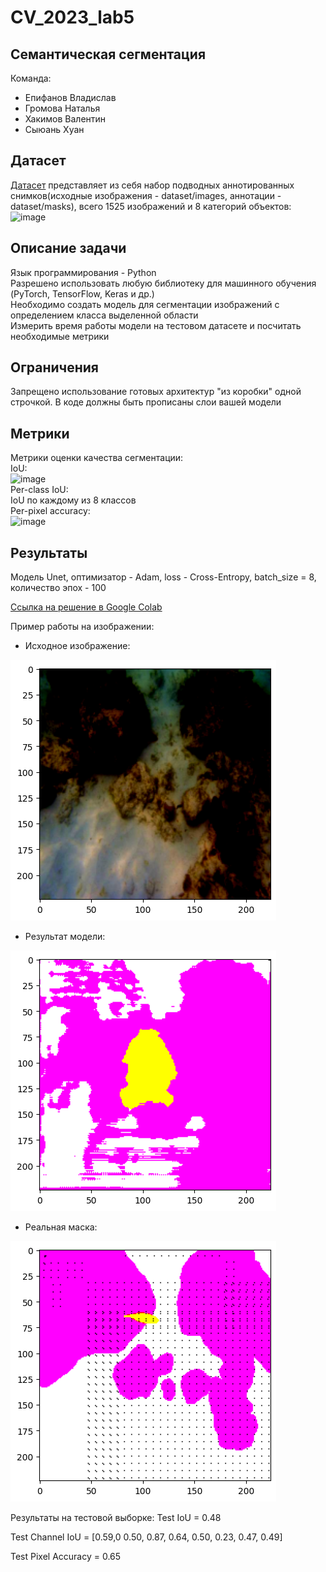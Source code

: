 # CV_2023_lab5
## Семантическая сегментация

Команда:
* Епифанов Владислав
* Громова Наталья
* Хакимов Валентин
* Сыюань Хуан
## Датасет
[Датасет](https://drive.google.com/file/d/1PwK2oz_NbJU0NsT42Wr_Yv6rcZcJa5Uc/view?usp=sharing) представляет из себя набор подводных аннотированных снимков(исходные изображения - dataset/images, аннотации - dataset/masks), всего 1525 изображений и 8 категорий объектов:  
![image](https://github.com/compfee/CV_2023_lab5/assets/55783463/32eed333-d053-4378-a459-2ee1882ddd7a)

## Описание задачи
Язык программирования - Python  
Разрешено использовать любую библиотеку для машинного обучения (PyTorch, TensorFlow, Keras и др.)  
Необходимо создать модель для сегментации изображений с определением класса выделенной области  
Измерить время работы модели на тестовом датасете и посчитать необходимые метрики  
## Ограничения
Запрещено использование готовых архитектур "из коробки" одной строчкой. В коде должны быть прописаны слои вашей модели
## Метрики
Метрики оценки качества сегментации:  
IoU:  
![image](https://github.com/compfee/CV_2023_lab5/assets/55783463/b78b3cdc-4b02-48dd-a474-c8ec7845f5d2)  
​Per-class IoU:  
IoU по каждому из 8 классов  
Per-pixel accuracy:  
![image](https://github.com/compfee/CV_2023_lab5/assets/55783463/4093f270-9ca5-4fc8-a7de-10c93e1c44dd)  
 

## Результаты
Модель Unet, оптимизатор - Adam, lоss - Cross-Entropy, batch_size = 8, количество эпох - 100  

[Ссылка на решение в Google Colab](https://colab.research.google.com/drive/1l8Wgb1Id8Xbw39OiEHOJjpQ1lVCH4PIZ?usp=sharing)


Пример работы на изображении:
* Исходное изображение:
  
![real_img](https://github.com/VladislavEpifanow/CV_2023_lab5/blob/main/results/real_img3.png)
* Результат модели:
  
![model_img](https://github.com/VladislavEpifanow/CV_2023_lab5/blob/main/results/got_mask3.png)
* Реальная маска:
  
![model_img](https://github.com/VladislavEpifanow/CV_2023_lab5/blob/main/results/real_mask3.png)



Результаты на тестовой выборке:
Test IoU = 0.48

Test Channel IoU = [0.59,0 0.50, 0.87, 0.64, 0.50, 0.23, 0.47, 0.49]  

Test Pixel Accuracy = 0.65
